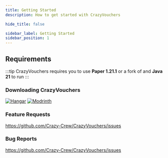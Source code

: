 ```yaml
---
title: Getting Started
description: How to get started with CrazyVouchers

hide_title: false

sidebar_label: Getting Started
sidebar_position: 1
---
```

## Requirements
:::tip
CrazyVouchers requires you to use **Paper  1.21.1** or a fork of and **Java 21** to run
:::

### Downloading CrazyVouchers
[![Hangar](https://raw.githubusercontent.com/intergrav/devins-badges/v3/assets/cozy-minimal/available/hangar_64h.png)](https://hangar.papermc.io/CrazyCrew/CrazyVouchers)
[![Modrinth](https://raw.githubusercontent.com/intergrav/devins-badges/v3/assets/cozy-minimal/available/modrinth_64h.png)](https://modrinth.com/plugin/crazyvouchers)

### Feature Requests
https://github.com/Crazy-Crew/CrazyVouchers/issues

### Bug Reports
https://github.com/Crazy-Crew/CrazyVouchers/issues